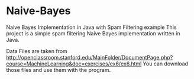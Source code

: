 Naive-Bayes
===========

Naive Bayes Implementation in Java with Spam Filtering example
This project is a simple spam filtering Naive Bayes implementation written in Java. 


Data Files are taken from http://openclassroom.stanford.edu/MainFolder/DocumentPage.php?course=MachineLearning&doc=exercises/ex6/ex6.html
You can download those files and use them with the program.
